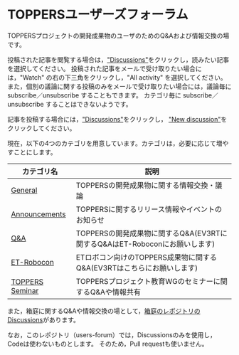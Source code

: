 # TOPPERSユーザーズフォーラム
TOPPERSプロジェクトの開発成果物のユーザのためのQ&amp;Aおよび情報交換の場です。

投稿された記事を閲覧する場合は，["Discussions"](https://github.com/toppers/users/discussions)をクリックし，読みたい記事を選択してください。
投稿された記事をメールで受け取りたい場合には，"Watch" の右の下三角をクリックし，"All activity" を選択してください。
また，個別の議論に関する投稿のみをメールで受け取りたい場合には，議論毎に subscribe／unsubscribe することもできます。
カテゴリ毎に subscribe／unsubscribe することはできないようです。

記事を投稿する場合には，["Discussions"](https://github.com/toppers/users/discussions)をクリックし，
["New discussion"](https://github.com/toppers/users/discussions/new)をクリックしてください。

現在，以下の4つのカテゴリを用意しています。カテゴリは，必要に応じて増やすことにします。

カテゴリ名 | 説明
-------- | -------------
[General](https://github.com/toppers/users/discussions/categories/general) | TOPPERSの開発成果物に関する情報交換・議論 
[Announcements](https://github.com/toppers/users/discussions/categories/announcements) | TOPPERSに関するリリース情報やイベントのお知らせ
[Q&A](https://github.com/toppers/users/discussions/categories/q-a) |  TOPPERSの開発成果物に関するQ&A(EV3RTに関するQ&AはET-Roboconにお願いします)
[ET-Robocon](https://github.com/toppers/users/discussions/categories/et-robocon) | ETロボコン向けのTOPPERS成果物に関するQ&A(EV3RTはこちらにお願いします) 
[TOPPERS Seminar](https://github.com/toppers/users-forum/discussions/categories/toppers-seminar) | TOPPERSプロジェクト教育WGのセミナーに関するQ&Aや情報共有

また，箱庭に関するQ&amp;Aや情報交換の場として，[箱庭のレポジトリのDiscussions](https://github.com/toppers/hakoniwa/discussions)があります。

なお，このレポジトリ（users-forum）では，Discussionsのみを使用し，Codeは使わないものとします。
そのため，Pull requestも使いません。
